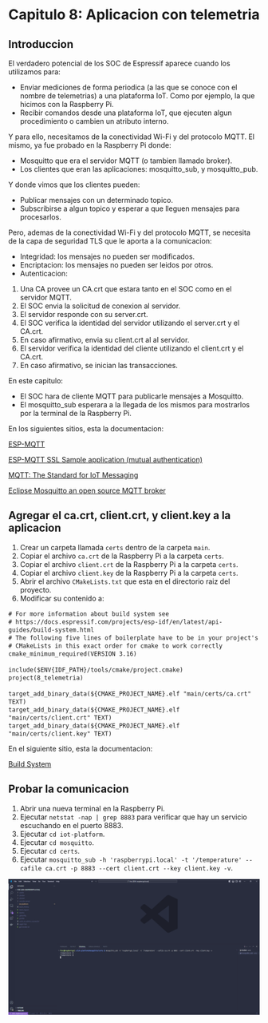 # Capitulo 8: Aplicacion con telemetria

## Introduccion

El verdadero potencial de los SOC de Espressif aparece cuando los utilizamos para:

- Enviar mediciones de forma periodica (a las que se conoce con el nombre de telemetrias) a una plataforma IoT. Como por ejemplo, la que hicimos con la Raspberry Pi.
- Recibir comandos desde una plataforma IoT, que ejecuten algun procedimiento o cambien un atributo interno.

Y para ello, necesitamos de la conectividad Wi-Fi y del protocolo MQTT. El mismo, ya fue probado en la Raspberry Pi donde:

- Mosquitto que era el servidor MQTT (o tambien llamado broker).
- Los clientes que eran las aplicaciones: mosquitto_sub, y mosquitto_pub.

Y donde vimos que los clientes pueden:

- Publicar mensajes con un determinado topico.
- Subscribirse a algun topico y esperar a que lleguen mensajes para procesarlos.

Pero, ademas de la conectividad Wi-Fi y del protocolo MQTT, se necesita de la capa de seguridad TLS que le aporta a la comunicacion:

- Integridad: los mensajes no pueden ser modificados.
- Encriptacion: los mensajes no pueden ser leidos por otros.
- Autenticacion:

1. Una CA provee un CA.crt que estara tanto en el SOC como en el servidor MQTT.
2. El SOC envia la solicitud de conexion al servidor.
3. El servidor responde con su server.crt.
4. El SOC verifica la identidad del servidor utilizando el server.crt y el CA.crt.
5. En caso afirmativo, envia su client.crt al al servidor.
6. El servidor verifica la identidad del cliente utilizando el client.crt y el CA.crt.
7. En caso afirmativo, se inician las transacciones.

En este capitulo:

- El SOC hara de cliente MQTT para publicarle mensajes a Mosquitto.
- El mosquitto_sub esperara a la llegada de los mismos para mostrarlos por la terminal de la Raspberry Pi.

En los siguientes sitios, esta la documentacion:

[ESP-MQTT](https://docs.espressif.com/projects/esp-idf/en/stable/esp32/api-reference/protocols/mqtt.html)

[ESP-MQTT SSL Sample application (mutual authentication)](https://github.com/espressif/esp-idf/tree/v5.2.2/examples/protocols/mqtt/ssl_mutual_auth)

[MQTT: The Standard for IoT Messaging](https://mqtt.org/)

[Eclipse Mosquitto an open source MQTT broker](https://mosquitto.org/)

## Agregar el ca.crt, client.crt, y client.key a la aplicacion

1. Crear un carpeta llamada `certs` dentro de la carpeta `main`.
2. Copiar el archivo `ca.crt` de la Raspberry Pi a la carpeta `certs`.
3. Copiar el archivo `client.crt` de la Raspberry Pi a la carpeta `certs`.
4. Copiar el archivo `client.key` de la Raspberry Pi a la carpeta `certs`.
5. Abrir el archivo `CMakeLists.txt` que esta en el directorio raiz del proyecto.
6. Modificar su contenido a:

```
# For more information about build system see
# https://docs.espressif.com/projects/esp-idf/en/latest/api-guides/build-system.html
# The following five lines of boilerplate have to be in your project's
# CMakeLists in this exact order for cmake to work correctly
cmake_minimum_required(VERSION 3.16)

include($ENV{IDF_PATH}/tools/cmake/project.cmake)
project(8_telemetria)

target_add_binary_data(${CMAKE_PROJECT_NAME}.elf "main/certs/ca.crt" TEXT)
target_add_binary_data(${CMAKE_PROJECT_NAME}.elf "main/certs/client.crt" TEXT)
target_add_binary_data(${CMAKE_PROJECT_NAME}.elf "main/certs/client.key" TEXT)
```

En el siguiente sitio, esta la documentacion:

[Build System](https://docs.espressif.com/projects/esp-idf/en/stable/esp32/api-guides/build-system.html)

## Probar la comunicacion

1. Abrir una nueva terminal en la Raspberry Pi.
2. Ejecutar `netstat -nap | grep 8883` para verificar que hay un servicio escuchando en el puerto 8883.
3. Ejecutar `cd iot-platform`.
4. Ejecutar `cd mosquitto`.
5. Ejecutar `cd certs`.
6. Ejecutar `mosquitto_sub -h 'raspberrypi.local' -t '/temperature' --cafile ca.crt -p 8883 --cert client.crt --key client.key -v`.

![Telemetria](telemetria.png)
